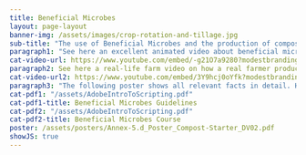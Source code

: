 ```yaml
---
title: Beneficial Microbes
layout: page-layout
banner-img: /assets/images/crop-rotation-and-tillage.jpg
sub-title: "The use of Beneficial Microbes and the production of compost starter and compost tea are important practices for a healthy soil life and a good soil fertility."
paragraph1: "See here an excellent animated video about beneficial microbes, how to produce compost starter and compost tea and what benefits farmers get:"
cat-video-url: https://www.youtube.com/embed/-g21O7a9280?modestbranding=1&autohide=1&showinfo=0&controls=0
paragraph2: See here a real-life farm video on how a real farmer produces his own compost tea and which benefits he gets from it.
cat-video-url2: https://www.youtube.com/embed/3Y9hcj0oYfk?modestbranding=1&autohide=1&showinfo=0&controls=0
paragraph3: "The following poster shows all relevant facts in detail. Have a look at it:"
cat-pdf1: "/assets/AdobeIntroToScripting.pdf"
cat-pdf1-title: Beneficial Microbes Guidelines
cat-pdf2: "/assets/AdobeIntroToScripting.pdf"
cat-pdf2-title: Beneficial Microbes Course
poster: /assets/posters/Annex-5.d_Poster_Compost-Starter_DV02.pdf
showJS: true
---
```


